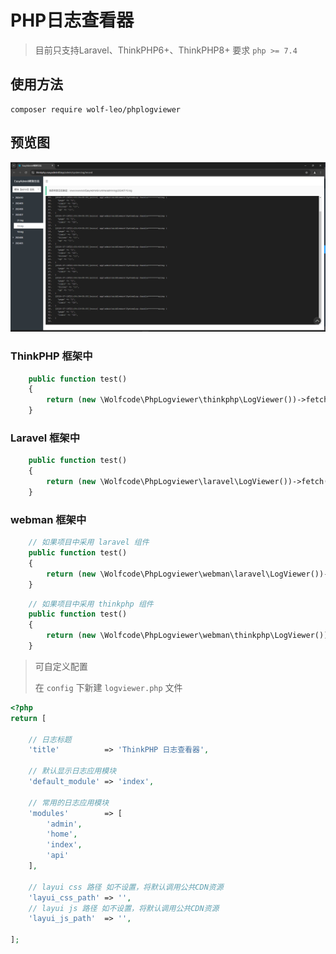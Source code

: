 # PHP日志查看器

> 目前只支持Laravel、ThinkPHP6+、ThinkPHP8+
> 要求 `php >= 7.4`

## 使用方法

```shell
composer require wolf-leo/phplogviewer
```

## 预览图

![](test/images/demo.png)

### ThinkPHP 框架中

```php
    public function test()
    {
        return (new \Wolfcode\PhpLogviewer\thinkphp\LogViewer())->fetch();
    }
```

### Laravel 框架中

```php
    public function test()
    {
        return (new \Wolfcode\PhpLogviewer\laravel\LogViewer())->fetch();
    }
```

### webman 框架中

```php
    // 如果项目中采用 laravel 组件
    public function test()
    {
        return (new \Wolfcode\PhpLogviewer\webman\laravel\LogViewer())->fetch();
    }
```

```php
    // 如果项目中采用 thinkphp 组件
    public function test()
    {
        return (new \Wolfcode\PhpLogviewer\webman\thinkphp\LogViewer())->fetch();
    }
```

> 可自定义配置
>
> 在 `config` 下新建 `logviewer.php` 文件

```php
<?php
return [

    // 日志标题
    'title'          => 'ThinkPHP 日志查看器',

    // 默认显示日志应用模块
    'default_module' => 'index',

    // 常用的日志应用模块
    'modules'        => [
        'admin',
        'home',
        'index',
        'api'
    ],
    
    // layui css 路径 如不设置，将默认调用公共CDN资源
    'layui_css_path' => '',
    // layui js 路径 如不设置，将默认调用公共CDN资源
    'layui_js_path'  => '',
    
];
```

